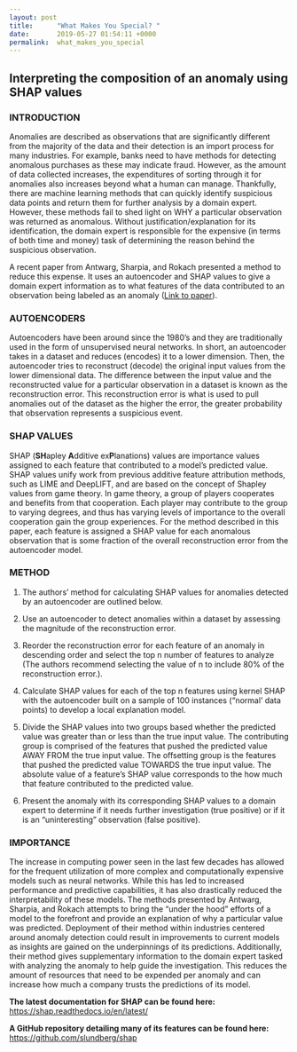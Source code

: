 ```yaml
---
layout: post
title:      "What Makes You Special? "
date:       2019-05-27 01:54:11 +0000
permalink:  what_makes_you_special
---
```


## Interpreting the composition of an anomaly using SHAP values




### INTRODUCTION

Anomalies are described as observations that are significantly different from the majority of the data and their detection is an import process for many industries. For example, banks need to have methods for detecting anomalous purchases as these may indicate fraud. However, as the amount of data collected increases, the expenditures of sorting through it for anomalies also increases beyond what a human can manage. Thankfully, there are machine learning methods that can quickly identify suspicious data points and return them for further analysis by a domain expert. However, these methods fail to shed light on WHY a particular observation was returned as anomalous. Without justification/explanation for its identification, the domain expert is responsible for the expensive (in terms of both time and money) task of determining the reason behind the suspicious observation.

A recent paper from Antwarg, Sharpia, and Rokach presented a method to reduce this expense. It uses an autoencoder and SHAP values to give a domain expert information as to what features of the data contributed to an observation being labeled as an anomaly ([Link to paper](https://arxiv.org/pdf/1903.02407.pdf)). 

### AUTOENCODERS

Autoencoders have been around since the 1980’s and they are traditionally used in the form of unsupervised neural networks. In short, an autoencoder takes in a dataset and reduces (encodes) it to a lower dimension. Then, the autoencoder tries to reconstruct (decode) the original input values from the lower dimensional data. The difference between the input value and the reconstructed value for a particular observation in a dataset is known as the reconstruction error. This reconstruction error is what is used to pull anomalies out of the dataset as the higher the error, the greater probability that observation represents a suspicious event. 

### SHAP VALUES

SHAP (**SH**apley **A**dditive ex**P**lanations) values are importance values assigned to each feature that contributed to a model’s predicted value. SHAP values unify work from previous additive feature attribution methods, such as LIME and DeepLIFT, and are based on the concept of Shapley values from game theory. In game theory, a group of players cooperates and benefits from that cooperation. Each player may contribute to the group to varying degrees, and thus has varying levels of importance to the overall cooperation gain the group experiences. For the method described in this paper, each feature is assigned a SHAP value for each anomalous observation that is some fraction of the overall reconstruction error from the autoencoder model.

### METHOD

1. The authors’ method for calculating SHAP values for anomalies detected by an autoencoder are outlined below.

2. Use an autoencoder to detect anomalies within a dataset by assessing the magnitude of the reconstruction error.

3. Reorder the reconstruction error for each feature of an anomaly in descending order and select the top n number of features to analyze (The authors recommend selecting the value of n to include 80% of the reconstruction error.).

4. Calculate SHAP values for each of the top n features using kernel SHAP with the autoencoder built on a sample of 100 instances (“normal’ data points) to develop a local explanation model.

5. Divide the SHAP values into two groups based whether the predicted value was greater than or less than the true input value. The contributing group is comprised of the features that pushed the predicted value AWAY FROM the true input value. The offsetting group is the features that pushed the predicted value TOWARDS the true input value. The absolute value of a feature’s SHAP value corresponds to the how much that feature contributed to the predicted value.

6. Present the anomaly with its corresponding SHAP values to a domain expert to determine if it needs further investigation (true positive) or if it is an “uninteresting” observation (false positive).

### IMPORTANCE

The increase in computing power seen in the last few decades has allowed for the frequent utilization of more complex and computationally expensive models such as neural networks. While this has led to increased performance and predictive capabilities, it has also drastically reduced the interpretability of these models. The methods presented by Antwarg, Sharpia, and Rokach attempts to bring the “under the hood” efforts of a model to the forefront and provide an explanation of why a particular value was predicted. Deployment of their method within industries centered around anomaly detection could result in improvements to current models as insights are gained on the underpinnings of its predictions. Additionally, their method gives supplementary information to the domain expert tasked with analyzing the anomaly to help guide the investigation. This reduces the amount of resources that need to be expended per anomaly and can increase how much a company trusts the predictions of its model.


**The latest documentation for SHAP can be found here:** https://shap.readthedocs.io/en/latest/

**A GitHub repository detailing many of its features can be found here:** https://github.com/slundberg/shap

